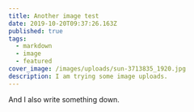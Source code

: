 ```yaml
---
title: Another image test
date: 2019-10-20T09:37:26.163Z
published: true
tags:
  - markdown
  - image
  - featured
cover_image: /images/uploads/sun-3713835_1920.jpg
description: I am trying some image uploads.
---
```

And I also write something down.
